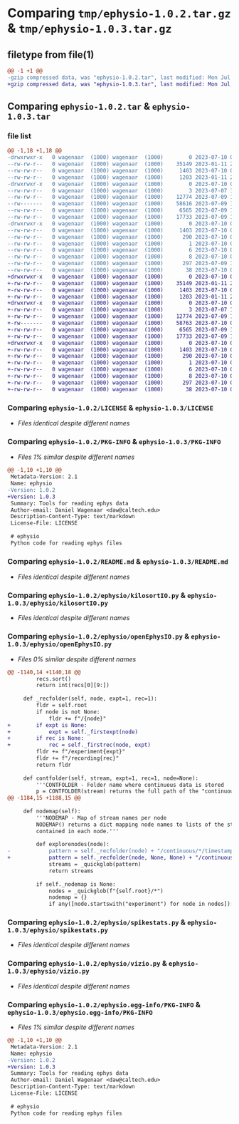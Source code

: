 # Comparing `tmp/ephysio-1.0.2.tar.gz` & `tmp/ephysio-1.0.3.tar.gz`

## filetype from file(1)

```diff
@@ -1 +1 @@
-gzip compressed data, was "ephysio-1.0.2.tar", last modified: Mon Jul 10 00:14:06 2023, max compression
+gzip compressed data, was "ephysio-1.0.3.tar", last modified: Mon Jul 10 00:21:24 2023, max compression
```

## Comparing `ephysio-1.0.2.tar` & `ephysio-1.0.3.tar`

### file list

```diff
@@ -1,18 +1,18 @@
-drwxrwxr-x   0 wagenaar  (1000) wagenaar  (1000)        0 2023-07-10 00:14:06.489058 ephysio-1.0.2/
--rw-rw-r--   0 wagenaar  (1000) wagenaar  (1000)    35149 2023-01-11 21:50:43.000000 ephysio-1.0.2/LICENSE
--rw-rw-r--   0 wagenaar  (1000) wagenaar  (1000)     1403 2023-07-10 00:14:06.489058 ephysio-1.0.2/PKG-INFO
--rw-rw-r--   0 wagenaar  (1000) wagenaar  (1000)     1203 2023-01-11 21:50:43.000000 ephysio-1.0.2/README.md
-drwxrwxr-x   0 wagenaar  (1000) wagenaar  (1000)        0 2023-07-10 00:14:06.489058 ephysio-1.0.2/ephysio/
--rw-rw-r--   0 wagenaar  (1000) wagenaar  (1000)        3 2023-07-07 19:58:47.000000 ephysio-1.0.2/ephysio/__init__.py
--rw-rw-r--   0 wagenaar  (1000) wagenaar  (1000)    12774 2023-07-09 17:40:03.000000 ephysio-1.0.2/ephysio/kilosortIO.py
--rw-------   0 wagenaar  (1000) wagenaar  (1000)    58616 2023-07-09 18:32:28.000000 ephysio-1.0.2/ephysio/openEphysIO.py
--rw-rw-r--   0 wagenaar  (1000) wagenaar  (1000)     6565 2023-07-09 19:07:25.000000 ephysio-1.0.2/ephysio/spikestats.py
--rw-rw-r--   0 wagenaar  (1000) wagenaar  (1000)    17733 2023-07-09 15:35:19.000000 ephysio-1.0.2/ephysio/vizio.py
-drwxrwxr-x   0 wagenaar  (1000) wagenaar  (1000)        0 2023-07-10 00:14:06.489058 ephysio-1.0.2/ephysio.egg-info/
--rw-rw-r--   0 wagenaar  (1000) wagenaar  (1000)     1403 2023-07-10 00:14:06.000000 ephysio-1.0.2/ephysio.egg-info/PKG-INFO
--rw-rw-r--   0 wagenaar  (1000) wagenaar  (1000)      290 2023-07-10 00:14:06.000000 ephysio-1.0.2/ephysio.egg-info/SOURCES.txt
--rw-rw-r--   0 wagenaar  (1000) wagenaar  (1000)        1 2023-07-10 00:14:06.000000 ephysio-1.0.2/ephysio.egg-info/dependency_links.txt
--rw-rw-r--   0 wagenaar  (1000) wagenaar  (1000)        6 2023-07-10 00:14:06.000000 ephysio-1.0.2/ephysio.egg-info/requires.txt
--rw-rw-r--   0 wagenaar  (1000) wagenaar  (1000)        8 2023-07-10 00:14:06.000000 ephysio-1.0.2/ephysio.egg-info/top_level.txt
--rw-rw-r--   0 wagenaar  (1000) wagenaar  (1000)      297 2023-07-09 15:32:05.000000 ephysio-1.0.2/pyproject.toml
--rw-rw-r--   0 wagenaar  (1000) wagenaar  (1000)       38 2023-07-10 00:14:06.489058 ephysio-1.0.2/setup.cfg
+drwxrwxr-x   0 wagenaar  (1000) wagenaar  (1000)        0 2023-07-10 00:21:24.855644 ephysio-1.0.3/
+-rw-rw-r--   0 wagenaar  (1000) wagenaar  (1000)    35149 2023-01-11 21:50:43.000000 ephysio-1.0.3/LICENSE
+-rw-rw-r--   0 wagenaar  (1000) wagenaar  (1000)     1403 2023-07-10 00:21:24.855644 ephysio-1.0.3/PKG-INFO
+-rw-rw-r--   0 wagenaar  (1000) wagenaar  (1000)     1203 2023-01-11 21:50:43.000000 ephysio-1.0.3/README.md
+drwxrwxr-x   0 wagenaar  (1000) wagenaar  (1000)        0 2023-07-10 00:21:24.851644 ephysio-1.0.3/ephysio/
+-rw-rw-r--   0 wagenaar  (1000) wagenaar  (1000)        3 2023-07-07 19:58:47.000000 ephysio-1.0.3/ephysio/__init__.py
+-rw-rw-r--   0 wagenaar  (1000) wagenaar  (1000)    12774 2023-07-09 17:40:03.000000 ephysio-1.0.3/ephysio/kilosortIO.py
+-rw-------   0 wagenaar  (1000) wagenaar  (1000)    58763 2023-07-10 00:19:49.000000 ephysio-1.0.3/ephysio/openEphysIO.py
+-rw-rw-r--   0 wagenaar  (1000) wagenaar  (1000)     6565 2023-07-09 19:07:25.000000 ephysio-1.0.3/ephysio/spikestats.py
+-rw-rw-r--   0 wagenaar  (1000) wagenaar  (1000)    17733 2023-07-09 15:35:19.000000 ephysio-1.0.3/ephysio/vizio.py
+drwxrwxr-x   0 wagenaar  (1000) wagenaar  (1000)        0 2023-07-10 00:21:24.855644 ephysio-1.0.3/ephysio.egg-info/
+-rw-rw-r--   0 wagenaar  (1000) wagenaar  (1000)     1403 2023-07-10 00:21:24.000000 ephysio-1.0.3/ephysio.egg-info/PKG-INFO
+-rw-rw-r--   0 wagenaar  (1000) wagenaar  (1000)      290 2023-07-10 00:21:24.000000 ephysio-1.0.3/ephysio.egg-info/SOURCES.txt
+-rw-rw-r--   0 wagenaar  (1000) wagenaar  (1000)        1 2023-07-10 00:21:24.000000 ephysio-1.0.3/ephysio.egg-info/dependency_links.txt
+-rw-rw-r--   0 wagenaar  (1000) wagenaar  (1000)        6 2023-07-10 00:21:24.000000 ephysio-1.0.3/ephysio.egg-info/requires.txt
+-rw-rw-r--   0 wagenaar  (1000) wagenaar  (1000)        8 2023-07-10 00:21:24.000000 ephysio-1.0.3/ephysio.egg-info/top_level.txt
+-rw-rw-r--   0 wagenaar  (1000) wagenaar  (1000)      297 2023-07-10 00:20:30.000000 ephysio-1.0.3/pyproject.toml
+-rw-rw-r--   0 wagenaar  (1000) wagenaar  (1000)       38 2023-07-10 00:21:24.855644 ephysio-1.0.3/setup.cfg
```

### Comparing `ephysio-1.0.2/LICENSE` & `ephysio-1.0.3/LICENSE`

 * *Files identical despite different names*

### Comparing `ephysio-1.0.2/PKG-INFO` & `ephysio-1.0.3/PKG-INFO`

 * *Files 1% similar despite different names*

```diff
@@ -1,10 +1,10 @@
 Metadata-Version: 2.1
 Name: ephysio
-Version: 1.0.2
+Version: 1.0.3
 Summary: Tools for reading ephys data
 Author-email: Daniel Wagenaar <daw@caltech.edu>
 Description-Content-Type: text/markdown
 License-File: LICENSE
 
 # ephysio
 Python code for reading ephys files
```

### Comparing `ephysio-1.0.2/README.md` & `ephysio-1.0.3/README.md`

 * *Files identical despite different names*

### Comparing `ephysio-1.0.2/ephysio/kilosortIO.py` & `ephysio-1.0.3/ephysio/kilosortIO.py`

 * *Files identical despite different names*

### Comparing `ephysio-1.0.2/ephysio/openEphysIO.py` & `ephysio-1.0.3/ephysio/openEphysIO.py`

 * *Files 0% similar despite different names*

```diff
@@ -1140,14 +1140,18 @@
         recs.sort()
         return int(recs[0][9:])
     
     def _recfolder(self, node, expt=1, rec=1):
         fldr = self.root
         if node is not None:
             fldr += f"/{node}"
+        if expt is None:
+            expt = self._firstexpt(node)
+        if rec is None:
+            rec = self._firstrec(node, expt)
         fldr += f"/experiment{expt}"
         fldr += f"/recording{rec}"
         return fldr
 
     def contfolder(self, stream, expt=1, rec=1, node=None):
         '''CONTFOLDER - Folder name where continuous data is stored
         p = CONTFOLDER(stream) returns the full path of the "continuous" folder for the given stream.
@@ -1184,15 +1188,15 @@
 
     def nodemap(self):
         '''NODEMAP - Map of stream names per node
         NODEMAP() returns a dict mapping node names to lists of the streams
         contained in each node.'''
 
         def explorenodes(node):
-            pattern = self._recfolder(node) + "/continuous/*/timestamps.npy"
+            pattern = self._recfolder(node, None, None) + "/continuous/*/timestamps.npy"
             streams = _quickglob(pattern)
             return streams
 
         if self._nodemap is None:
             nodes = _quickglob(f"{self.root}/*")
             nodemap = {}
             if any([node.startswith("experiment") for node in nodes]):
```

### Comparing `ephysio-1.0.2/ephysio/spikestats.py` & `ephysio-1.0.3/ephysio/spikestats.py`

 * *Files identical despite different names*

### Comparing `ephysio-1.0.2/ephysio/vizio.py` & `ephysio-1.0.3/ephysio/vizio.py`

 * *Files identical despite different names*

### Comparing `ephysio-1.0.2/ephysio.egg-info/PKG-INFO` & `ephysio-1.0.3/ephysio.egg-info/PKG-INFO`

 * *Files 1% similar despite different names*

```diff
@@ -1,10 +1,10 @@
 Metadata-Version: 2.1
 Name: ephysio
-Version: 1.0.2
+Version: 1.0.3
 Summary: Tools for reading ephys data
 Author-email: Daniel Wagenaar <daw@caltech.edu>
 Description-Content-Type: text/markdown
 License-File: LICENSE
 
 # ephysio
 Python code for reading ephys files
```

